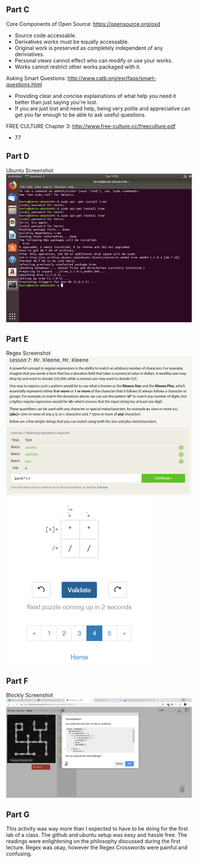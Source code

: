 Part C
------
Core Components of Open Source: https://opensource.org/osd
 - Source code accessable.
 - Derivatives works must be equally accessable.
 - Original work is preserved as completely independent of any deriviatives.
 - Personal views cannot effect who can modify or use your works.
 - Works cannot restrict other works packaged with it.

Asking Smart Questions: http://www.catb.org/esr/faqs/smart-questions.html
 - Providing clear and concise explainations of what help you need it better than just saying you're lost.
 - If you are just lost and need help, being very polite and appreciative can get you far enough to be able to ask useful questions.

FREE CULTURE Chapter 3: http://www.free-culture.cc/freeculture.pdf
 - 77

Part D
------
Ubuntu Screenshot ![image](ubuntuss.PNG)

Part E
------
Regex Screenshot ![image](lab1_e.PNG)
![image](lab1_e2.PNG)

Part F
------
Blockly Screenshot ![image](lab1_f.PNG)

Part G
------
This activity was way more than I expected to have to be doing for the first lab of a class.
The github and ubuntu setup was easy and hassle free. The readings were enlightening on the philosophy
discussed during the first lecture. Regex was okay, however the Regex Crosswords were painful and confusing. 
